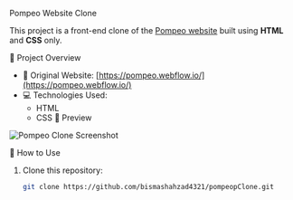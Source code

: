 Pompeo Website Clone

This project is a front-end clone of the [Pompeo website](https://pompeo.webflow.io/) built using **HTML** and **CSS** only.

📁 Project Overview

- 🔗 Original Website: [https://pompeo.webflow.io/](https://pompeo.webflow.io/)
- 💻 Technologies Used:  
  - HTML  
  - CSS
📸 Preview

![Pompeo Clone Screenshot](screenshot.png) <!-- Optional: Add a screenshot of your project -->

🚀 How to Use

1. Clone this repository:
   ```bash
   git clone https://github.com/bismashahzad4321/pompeopClone.git
